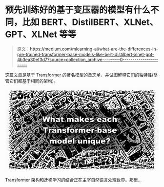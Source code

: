 # 预先训练好的基于变压器的模型有什么不同，比如 BERT、DistilBERT、XLNet、GPT、XLNet 等等

> 原文：<https://medium.com/mlearning-ai/what-are-the-differences-in-pre-trained-transformer-base-models-like-bert-distilbert-xlnet-gpt-4b3ea30ef3d7?source=collection_archive---------0----------------------->

这篇文章是基于 Transformer 的著名模型的备忘单，并试图解释它们的独特性(尽管它们都基于相同的架构)。

![](img/55dabd9b7b14b9e38dcee679a5185ad2.png)

Transformer 架构和迁移学习的结合正在主宰自然语言处理世界。那里…